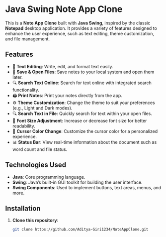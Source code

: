 # Java Swing Note App Clone

This is a **Note App Clone** built with **Java Swing**, inspired by the classic **Notepad** desktop application. It provides a variety of features designed to enhance the user experience, such as text editing, theme customization, and file management.

## Features

- 📝 **Text Editing**: Write, edit, and format text easily.
- 💾 **Save & Open Files**: Save notes to your local system and open them later.
- 🔍 **Search Text Online**: Search for text online with integrated search functionality.
- 🖨️ **Print Notes**: Print your notes directly from the app.
- ⚙️ **Theme Customization**: Change the theme to suit your preferences (e.g., Light and Dark modes).
- 🔍 **Search Text in File**: Quickly search for text within your open files.
- 📏 **Font Size Adjustment**: Increase or decrease font size for better readability.
- 🎨 **Cursor Color Change**: Customize the cursor color for a personalized experience.
- 📊 **Status Bar**: View real-time information about the document such as word count and file status.

## Technologies Used

- **Java**: Core programming language.
- **Swing**: Java’s built-in GUI toolkit for building the user interface.
- **Swing Components**: Used to implement buttons, text areas, menus, and more.

## Installation

1. **Clone this repository**:

   ```bash
   git clone https://github.com/Aditya-Giri1234/NoteAppClone.git
